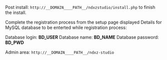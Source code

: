 Post install: `http://__DOMAIN____PATH__/ndxzstudio/install.php` to finish the install.

Complete the registration process from the setup page displayed
Details for MySQL database to be enterted while registration process:

Database login:    __BD_USER__
Database name:     __BD_NAME__
Database password: __BD_PWD__

Admin area: `http://__DOMAIN____PATH__/ndxz-studio`

